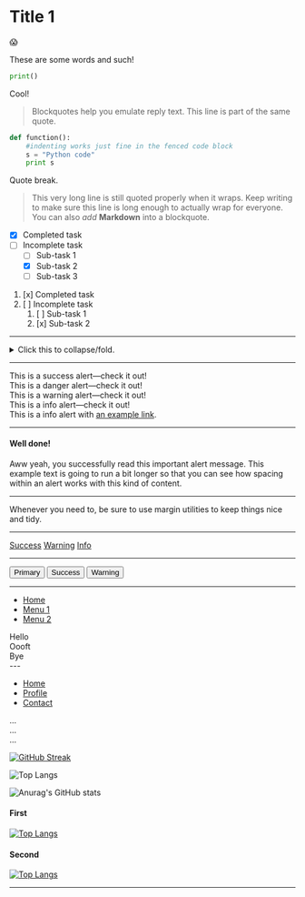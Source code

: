 # Title 1

:scream:


These are some words and such!

```python
print()
```

Cool!

> Blockquotes help you emulate reply text.
> This line is part of the same quote.

```python
def function():
    #indenting works just fine in the fenced code block
    s = "Python code"
    print s
```

Quote break.

> This very long line is still quoted properly when it wraps. Keep writing to make sure this line is long enough to actually wrap for everyone. You can also _add_ **Markdown** into a blockquote.

-   [x] Completed task
-   [ ] Incomplete task
    -   [ ] Sub-task 1
    -   [x] Sub-task 2
    -   [ ] Sub-task 3

1.  [x] Completed task
2.  [ ] Incomplete task
    1.  [ ] Sub-task 1
    2.  [x] Sub-task 2

* * *

   <p>
   <details>
   <summary>Click this to collapse/fold.</summary>

   These details <em>remain</em> <strong>hidden</strong> until expanded.

   <pre><code>PASTE LOGS HERE</code></pre>

   </details>
   </p>

* * *

<div class="alert alert-success" role="alert">
  This is a success alert—check it out!
</div>
<div class="alert alert-danger" role="alert">
  This is a danger alert—check it out!
</div>
<div class="alert alert-warning" role="alert">
  This is a warning alert—check it out!
</div>
<div class="alert alert-info" role="alert">
  This is a info alert—check it out!
</div>
<div class="alert alert-info" role="alert">
  This is a info alert with <a href="#" class="alert-link">an example link</a>.
</div>

* * *

<div class="alert alert-success" role="alert">
  <h4 class="alert-heading">Well done!</h4>
  <p>Aww yeah, you successfully read this important alert message. This example text is going to run a bit longer so that you can see how spacing within an alert works with this kind of content.</p>
  <hr>
  <p class="mb-0">Whenever you need to, be sure to use margin utilities to keep things nice and tidy.</p>
</div>

* * *

<a href="#" class="badge badge-success">Success</a>
<a href="#" class="badge badge-warning">Warning</a>
<a href="#" class="badge badge-info">Info</a>

* * *

<button type="button" class="btn btn-primary">Primary</button>
<button type="button" class="btn btn-success">Success</button>
<button type="button" class="btn btn-warning">Warning</button>

* * *

<ul class="nav nav-pills">
  <li class="nav-item">
    <a class="nav-link active" data-bs-toggle="pill" href="#home">Home</a>
  </li>
  <li class="nav-item">
    <a class="nav-link" data-bs-toggle="pill" href="#menu1">Menu 1</a>
  </li>
  <li class="nav-item">
    <a class="nav-link" data-bs-toggle="pill" href="#menu2">Menu 2</a>
  </li>
</ul>

<!-- Tab panes -->

<div class="tab-content">
  <div class="tab-pane container active" id="home">Hello</div>
  <div class="tab-pane container fade" id="menu1">Oooft</div>
  <div class="tab-pane container fade" id="menu2">Bye</div>
</div>
---
<ul class="nav nav-tabs" id="myTab" role="tablist">
  <li class="nav-item">
    <a class="nav-link active" id="home-tab" data-toggle="tab" href="#home" role="tab" aria-controls="home" aria-selected="true">Home</a>
  </li>
  <li class="nav-item">
    <a class="nav-link" id="profile-tab" data-toggle="tab" href="#profile" role="tab" aria-controls="profile" aria-selected="false">Profile</a>
  </li>
  <li class="nav-item">
    <a class="nav-link" id="contact-tab" data-toggle="tab" href="#contact" role="tab" aria-controls="contact" aria-selected="false">Contact</a>
  </li>
</ul>
<div class="tab-content" id="myTabContent">
  <div class="tab-pane fade show active" id="home" role="tabpanel" aria-labelledby="home-tab">...</div>
  <div class="tab-pane fade" id="profile" role="tabpanel" aria-labelledby="profile-tab">...</div>
  <div class="tab-pane fade" id="contact" role="tabpanel" aria-labelledby="contact-tab">...</div>
</div>

[![GitHub Streak](http://github-readme-streak-stats.herokuapp.com?user=becausejustyn&theme=github-dark&hide_border=true&date_format=j%20M%5B%20Y%5D)](https://git.io/streak-stats)

![Top Langs](https://github-readme-stats.vercel.app/api/top-langs/?username=becausejustyn&layout=compact&hide=css,html)

![Anurag's GitHub stats](https://github-readme-stats.vercel.app/api?username=becausejustyn&count_private=true&theme=cobalt)

#### First

[![Top Langs](https://github-readme-stats.vercel.app/api/top-langs/?username=becausejustyn)](https://github.com/anuraghazra/github-readme-stats)

#### Second

[![Top Langs](https://github-readme-stats.vercel.app/api/top-langs/?username=becausejustyn&langs_count=8)](https://github.com/anuraghazra/github-readme-stats)

* * *
